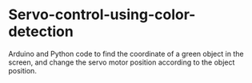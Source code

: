 # Servo-control-using-color-detection
 Arduino and Python code to find the coordinate of a green object in the screen, and change the servo motor position according to the object position.
